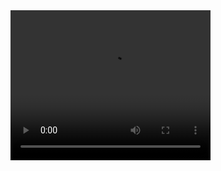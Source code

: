 
<!DOCTYPE html>
<html>
<head> 
<meta charset="utf-8"> 
</head>
<body>

<video width="320" height="240" controls>
  <source src="https://hz189cloud.oos-hz.ctyunapi.cn/25969e71-ae24-4294-b4ea-42f8db91cb3f.mkv?x-amz-UFID=6154127390018054&x-amz-CLIENTNETWORK=UNKNOWN&x-amz-FSIZE=65904060488&Expires=1587952878&x-amz-UID=651387099&response-content-disposition=attachment%3Bfilename%3D%22Avengers.Endgame.2019.2160p.BluRay.REMUX.HEVC.DTS-HD.MA.TrueHD.7.1.Atmos-FGT.mkv%22&AWSAccessKeyId=95e6d363b6e2475aeecc&x-amz-limitrate=61440&x-amz-CLOUDTYPEIN=PERSON&x-amz-CLIENTTYPEIN=WEB&Signature=WVwsnscpcyEuKnuTa0dfIzXWwOM%3D" type="video/mp4">
 
  您的浏览器不支持 HTML5 video 标签。
</video>

</body>
</html>
